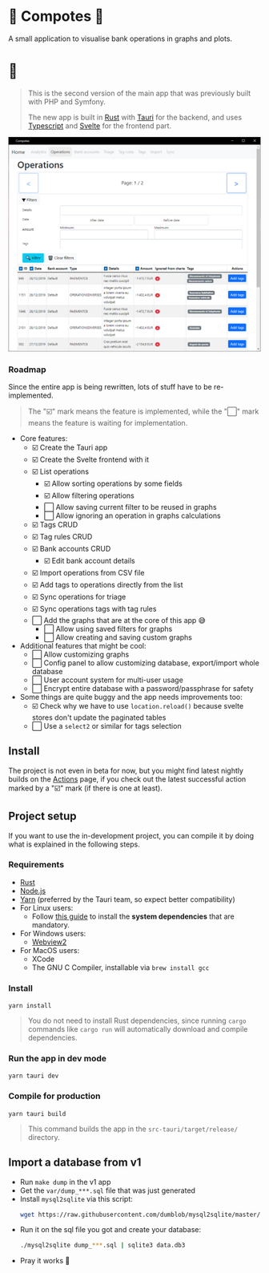 🍎 Compotes 🍏
=============

A small application to visualise bank operations in graphs and plots.

# 🧮

> This is the second version of the main app that was previously built with PHP and Symfony.
> 
> The new app is built in [Rust](https://www.rust-lang.org/) with [Tauri](https://tauri.studio/) for the backend, and uses [Typescript](https://www.typescriptlang.org/) and [Svelte](https://svelte.dev/) for the frontend part. 

![App screenshot](docs/capture1.png)

### Roadmap

Since the entire app is being rewritten, lots of stuff have to be re-implemented.

> The "☑️" mark means the feature is implemented, while the "⬜️" mark means the feature is waiting for implementation.

* Core features:
  * ☑️ Create the Tauri app
  * ☑️ Create the Svelte frontend with it
  * ☑️ List operations
    * ☑️ Allow sorting operations by some fields
    * ☑️ Allow filtering operations
    * ⬜️ Allow saving current filter to be reused in graphs
    * ⬜️ Allow ignoring an operation in graphs calculations
  * ☑️ Tags CRUD
  * ☑️ Tag rules CRUD
  * ☑️ Bank accounts CRUD
    * ☑️ Edit bank account details
  * ☑️ Import operations from CSV file
  * ☑️ Add tags to operations directly from the list
  * ☑️ Sync operations for triage
  * ☑️ Sync operations tags with tag rules
  * ⬜️ Add the graphs that are at the core of this app 😅
    * ⬜️ Allow using saved filters for graphs 
    * ⬜️ Allow creating and saving custom graphs 
* Additional features that might be cool:
  * ⬜️ Allow customizing graphs
  * ⬜️ Config panel to allow customizing database, export/import whole database
  * ⬜️ User account system for multi-user usage
  * ⬜️ Encrypt entire database with a password/passphrase for safety
* Some things are quite buggy and the app needs improvements too:
  * ☑️ Check why we have to use `location.reload()` because svelte stores don't update the paginated tables
  * ⬜️ Use a `select2` or similar for tags selection

## Install

The project is not even in beta for now, but you might find latest nightly builds on the [Actions](https://github.com/Orbitale/Compotes/actions) page, if you check out the latest successful action marked by a "☑️" mark (if there is one at least).

## Project setup

If you want to use the in-development project, you can compile it by doing what is explained in the following steps.

### Requirements

* [Rust](https://www.rust-lang.org/tools/install)
* [Node.js](https://nodejs.org/en/download/)
* [Yarn](https://yarnpkg.com/getting-started/install) (preferred by the Tauri team, so expect better compatibility)
* For Linux users:
  * Follow [this guide](https://tauri.studio/docs/getting-started/setting-up-linux#1-system-dependencies) to install the **system dependencies** that are mandatory.
* For Windows users:
  * [Webview2](https://developer.microsoft.com/en-us/microsoft-edge/webview2/#download-section)
* For MacOS users:
  * XCode
  * The GNU C Compiler, installable via `brew install gcc`

### Install

```
yarn install
```

> You do not need to install Rust dependencies, since running `cargo` commands like `cargo run` will automatically download and compile dependencies.

### Run the app in dev mode

```
yarn tauri dev
```

### Compile for production

```
yarn tauri build
```

> This command builds the app in the `src-tauri/target/release/` directory.

## Import a database from v1

* Run `make dump` in the v1 app
* Get the `var/dump_***.sql` file that was just generated
* Install `mysql2sqlite` via this script:
   ```bash
   wget https://raw.githubusercontent.com/dumblob/mysql2sqlite/master/mysql2sqlite
   ```
* Run it on the sql file you got and create your database:
   ```bash
   ./mysql2sqlite dump_***.sql | sqlite3 data.db3
   ```
* Pray it works 🙏
